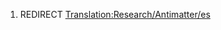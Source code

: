 1.  REDIRECT
    [Translation:Research/Antimatter/es](Translation:Research/Antimatter/es "wikilink")